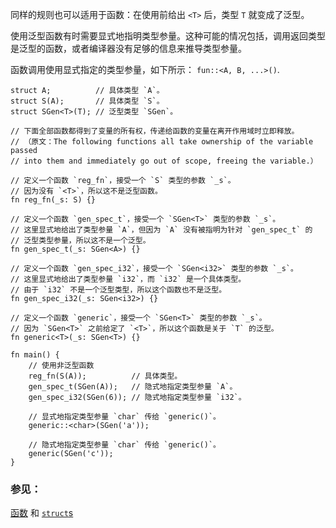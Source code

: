 同样的规则也可以适用于函数：在使用前给出 `<T>` 后，类型 `T` 就变成了泛型。

使用泛型函数有时需要显式地指明类型参量。这种可能的情况包括，调用返回类型是泛型的函数，或者编译器没有足够的信息来推导类型参量。

函数调用使用显式指定的类型参量，如下所示：
`fun::<A, B, ...>()`.

```rust,editable
struct A;          // 具体类型 `A`。
struct S(A);       // 具体类型 `S`。
struct SGen<T>(T); // 泛型类型 `SGen`。

// 下面全部函数都得到了变量的所有权，传递给函数的变量在离开作用域时立即释放。
// （原文：The following functions all take ownership of the variable passed
// into them and immediately go out of scope, freeing the variable.）

// 定义一个函数 `reg_fn`，接受一个 `S` 类型的参数 `_s`。
// 因为没有 `<T>`，所以这不是泛型函数。
fn reg_fn(_s: S) {}

// 定义一个函数 `gen_spec_t`，接受一个 `SGen<T>` 类型的参数 `_s`。
// 这里显式地给出了类型参量 `A`，但因为 `A` 没有被指明为针对 `gen_spec_t` 的
// 泛型类型参量，所以这不是一个泛型。
fn gen_spec_t(_s: SGen<A>) {}

// 定义一个函数 `gen_spec_i32`，接受一个 `SGen<i32>` 类型的参数 `_s`。
// 这里显式地给出了类型参量 `i32`，而 `i32` 是一个具体类型。
// 由于 `i32` 不是一个泛型类型，所以这个函数也不是泛型。
fn gen_spec_i32(_s: SGen<i32>) {}

// 定义一个函数 `generic`，接受一个 `SGen<T>` 类型的参数 `_s`。
// 因为 `SGen<T>` 之前给定了 `<T>`，所以这个函数是关于 `T` 的泛型。
fn generic<T>(_s: SGen<T>) {}

fn main() {
    // 使用非泛型函数
    reg_fn(S(A));          // 具体类型。
    gen_spec_t(SGen(A));   // 隐式地指定类型参量 `A`。
    gen_spec_i32(SGen(6)); // 隐式地指定类型参量 `i32`。

    // 显式地指定类型参量 `char` 传给 `generic()`。
    generic::<char>(SGen('a'));

    // 隐式地指定类型参量 `char` 传给 `generic()`。
    generic(SGen('c'));
}
```

### 参见：

[函数][fn] 和 [`struct`s][structs]

[fn]: ../fn.html
[structs]: ../custom_types/structs.html
